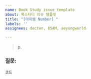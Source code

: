 ```yaml
---
name: Book Study issue template
about: 북스터디 이슈 템플릿
title: "[아이템 Number] "
labels: ''
assignees: decten, 05AM, aeyongworld

---
```


> p.
### 질문: 
```
코드
```
